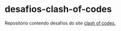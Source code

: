 # desafios-clash-of-codes

Repositório contendo desafios do site [clash of codes.](https://www.codingame.com/multiplayer/clashofcode)

